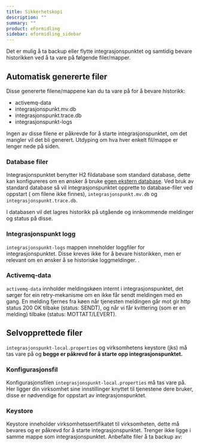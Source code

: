 ```yaml
---
title: Sikkerhetskopi
description: ""
summary: ""
product: eFormidling
sidebar: eformidling_sidebar
---
```



Det er mulig å ta backup eller flytte integrasjonspunktet og samtidig bevare historikken ved å ta vare på følgende filer/mapper. 

## Automatisk genererte filer 

Disse genererte filene/mappene kan du ta vare på for å bevare historikk:

- activemq-data
- integrasjonspunkt.mv.db
- integrasjonspunkt.trace.db
- integrasjonspunkt-logs

Ingen av disse filene er påkrevde for å starte integrasjonspunktet, om det mangler vil det bli generert. Utdyping om hva hver enkelt fil/mappe er lenger nede på siden. 

### Database filer

Integrasjonspunktet benytter H2 fildatabase som standard database, dette kan konfigureres om en ønsker å bruke [egen ekstern database](../Konfigurasjon/tilgjengelige_tjenester#ekstern-database). Ved bruk av standard database så vil integrasjonspunktet opprette to database-filer ved oppstart ( om filene ikke finnes), ```integrasjonspunkt.mv.db``` og ```integrasjonspunkt.trace.db```.

I databasen vil det lagres historikk på utgående og innkommende meldinger og status på disse. 

### Integrasjonspunkt logg

```integrasjonspunkt-logs``` mappen inneholder loggfiler for integrasjonspunktet. Disse kreves ikke for å bevare historikken, men er relevant om en ønsker å se historiske loggmeldinger. .


### Activemq-data

```activemq-data``` innholder meldingskøen internt i integrasjonspunktet, det sørger for ein retry-mekanisme om en ikke får sendt meldingen med en gang. En melding fjernes fra køen når tjenesten meldingen går mot gir http status 200 OK tilbake (status: SENDT), og når vi får kvittering (som er en melding) tilbake (status: MOTTATT/LEVERT).



## Selvopprettede filer

```integrasjonspunkt-local.properties``` og virksomhetens keystore (jks) må tas vare på og **begge er påkrevd for å starte opp integrasjonspunktet.** 

### Konfigurasjonsfil

Konfigurasjonsfilen ```integrasjonspunkt-local.properties``` må tas vare på. Her ligger din virksomhet sine innstillinger knyttet til tjenestene dere bruker, disse er nødvendige for oppstart av integrasjonspunktet.


### Keystore

Keystore inneholder virksomhetssertifikatet til virksomheten, dette må bevares og er påkrevd for å starte integrasjonspunktet. Trenger ikke ligge i samme mappe som integrasjonspunktet. 
Anbefalte filer å ta backup av: 

